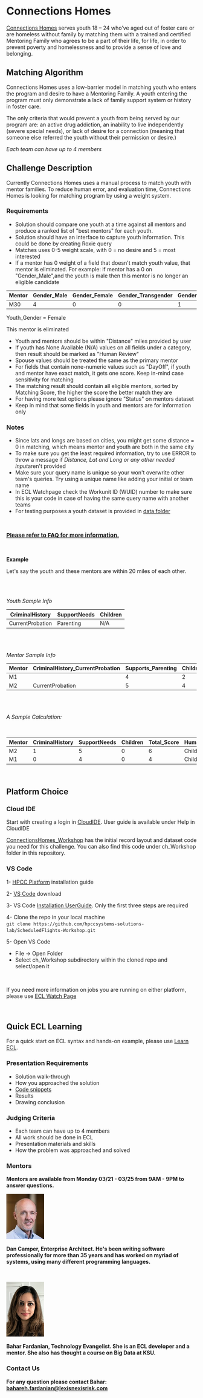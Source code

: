 # Connections Homes

[Connections Homes](https://connectionshomes.org/) serves youth 18 – 24 who’ve aged out of foster care or are homeless without family by matching them with a trained and certified Mentoring Family who agrees to be a part of their life, for life, in order to prevent poverty and homelessness and to provide a sense of love and belonging. 

## Matching Algorithm
Connections Homes uses a low-barrier model in matching youth who enters the program and desire to have a Mentoring Family. A youth entering the program must only demonstrate a lack of family support system or history in foster care. 

The only criteria that would prevent a youth from being served by our program are: an active drug addiction, an inability to live independently (severe special needs), or lack of desire for a connection (meaning that someone else referred the youth without their permission or desire.)

<i> Each team can have up to 4 members</i>

## Challenge Description 
Currently Connections Homes uses a manual process to match youth with mentor families. To reduce human error, and evaluation time, Connections Homes is looking for matching program by using a weight system. 

### Requirements
- Solution should compare one youth at a time against all mentors and produce a ranked list of "best mentors" for each youth. 
- Solution should have an interface to capture youth information. This could be done by creating Roxie query
- Matches uses 0-5 weight scale, with 0 = no desire and 5 = most interested
- If a mentor has  0 weight of a field that doesn't match youth value, that mentor is eliminated. For example: if mentor has a 0 on "Gender_Male",and the youth is male then this mentor is no longer an eligible candidate

Mentor|Gender_Male|Gender_Female|Gender_Transgender|Gender_Non_binary|
---|---|---|---|---|
M30|4|0|0|1

Youth_Gender = Female

This mentor is eliminated

- Youth and mentors should be within "Distance" miles provided by user
- If youth has None Available (N/A) values on all fields under a category, then result should be marked as "Human Review"
- Spouse values should be treated the same as the primary mentor 
- For fields that contain none-numeric values such as "DayOff", if youth and mentor have exact match, it gets one score. Keep in-mind case sensitivity for matching
- The matching result should contain all eligible mentors, sorted by Matching Score, the higher the score the better match they are 
- For having more test options please ignore "Status" on mentors dataset
- Keep in mind that some fields in youth and mentors are for information only

### Notes
- Since lats and longs are based on cities, you might get some distance = 0 in matching, which means mentor and youth are both in the same city
- To make sure you get the least required information, try to use ERROR to throw a message if <i> Distance, Lat and Long or any other needed input</i>aren't provided
- Make sure your query name is unique so your won't overwrite other team's queries. Try using a unique name like adding your initial or team  name
- In ECL Watchpage check the Workunit ID (WUID) number to make sure this is your code in case of having the same query name with another teams  
- For testing purposes a youth dataset is provided in [data folder](./data/Youth.csv)

</br>

<u><b><p style="font-size: 15px">Please refer to [FAQ](./FAQ.md) for more information.</u></b>

</br>

__Example__

Let's say the youth and these mentors are within 20 miles of each other. 

</br>
</br>

<i>Youth Sample Info</i>

CriminalHistory| SupportNeeds |  Children |
---|---|--
CurrentProbation| Parenting | N/A


</br>
</br>


<i>Mentor Sample Info</i>

Mentor|CriminalHistory_CurrentProbation| Supports_Parenting |  Children_Welfare1
---|---|---|---
M1|| 4 | 2 
M2|CurrentProbation|5|4

</br>
</br>


<i>A Sample Calculation: </i>

</br>

Mentor| CriminalHistory| SupportNeeds |  Children | Total_Score |HumanReview 
---|---|---|---|---|---
M2|1|5|0| 6| Children
M1 |0| 4| 0 | 4| Children

</b>
</br>

## Platform Choice 

### Cloud IDE
Start with creating a login in [CloudIDE](https://ide.hpccsystems.com/).
User guide is available under Help in CloudIDE

[ConnectionsHomes_Workshop](https://ide.hpccsystems.com/workspaces/share/287fe2a4-1f9c-4bf4-aa98-fd8e9836a0a8) has the initial record layout and dataset code you need for this challenge. You can also find this code under ch_Workshop folder in this repository.

### VS Code
1- [HPCC Platform](https://hpccsystems.com/download#HPCC-Platform) installation guide

2- [VS Code](https://code.visualstudio.com) download

3- VS Code [Installation UserGuide](https://github.com/hpccsystems-solutions-lab/ConnectionsHomes/blob/main/vscode_hpcc_install.pdf). Only the first three steps are required

4- Clone the repo in your local machine\
     `git clone https://github.com/hpccsystems-solutions-lab/ScheduledFlights-Workshop.git`

5- Open VS Code
   - File -> Open Folder
   - Select ch_Workshop subdirectory within the cloned repo and select/open it

</br>

If you need more information on jobs you are running on either platform, please use [ECL Watch Page](http://40.76.26.67:8010)

</br>

## Quick ECL Learning

For a quick start on ECL syntax and hands-on example, please use [Learn ECL](https://hpccsystems-solutions-lab.github.io/).


### Presentation Requirements
- Solution walk-through
- How you approached the solution
- <u>Code snippets </u>
- Results
- Drawing conclusion


### Judging Criteria 
- Each team can have up to 4 members
- All work should be done in ECL
- Presentation materials and skills 
- How the problem was approached and solved 

<b>

### Mentors

**Mentors are available from Monday 03/21 - 03/25 from 9AM - 9PM to answer questions.**


![Dan Camper](./images/DanCamp.jpg)

<p>Dan Camper, Enterprise Architect. He's been writing software professionally for more than 35 years and has worked on myriad of systems, using many different programming languages.</p>

</br>

![Bahar Fardanian](./images/Bahar.png)
<p>Bahar Fardanian, Technology Evangelist. She is an ECL developer and a mentor. She also has thought a course on Big Data at KSU.

</br>

### Contact Us
For any question please contact Bahar: bahareh.fardanian@lexisnexisrisk.com

